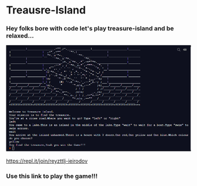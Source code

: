 # Treausre-Island
### Hey folks bore with code let's play treasure-island and be relaxed...

![](Images/treasure_output.PNG)

https://repl.it/join/reyzttlj-ieirodov

### Use this link to play the game!!!



